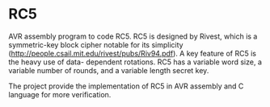 # RC5
AVR assembly program to code RC5.
RC5 is designed by Rivest, which is a symmetric-key block cipher notable for its simplicity
(http://people.csail.mit.edu/rivest/pubs/Riv94.pdf). A key feature of RC5 is the heavy use of data-
dependent rotations. RC5 has a variable word size, a variable number of rounds, and a variable
length secret key.

The project provide the implementation of RC5 in AVR assembly and C language for more verification. 
